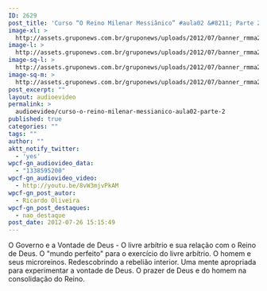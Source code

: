 ```yaml
---
ID: 2629
post_title: 'Curso “O Reino Milenar Messiânico” #aula02 &#8211; Parte 2'
image-xl: >
  http://assets.gruponews.com.br/gruponews/uploads/2012/07/banner_rmma2-pt2.jpg
image-l: >
  http://assets.gruponews.com.br/gruponews/uploads/2012/07/banner_rmma2-pt2.jpg
image-sq-l: >
  http://assets.gruponews.com.br/gruponews/uploads/2012/07/banner_rmma2-pt2.jpg
image-sq-m: >
  http://assets.gruponews.com.br/gruponews/uploads/2012/07/banner_rmma2-pt2-720x320.jpg
post_excerpt: ""
layout: audioevideo
permalink: >
  audioevideo/curso-o-reino-milenar-messianico-aula02-parte-2
published: true
categories: ""
tags: ""
author: ""
aktt_notify_twitter:
  - 'yes'
wpcf-gn_audiovideo_data:
  - "1338595200"
wpcf-gn_audiovideo_video:
  - http://youtu.be/8vW3mjvPkAM
wpcf-gn_post_autor:
  - Ricardo Oliveira
wpcf-gn_post_destaques:
  - nao_destaque
post_date: 2012-07-26 15:15:49
---
```

O Governo e a Vontade de Deus - O livre arbítrio e sua relação com o Reino de Deus. O "mundo perfeito" para o exercício do livre arbítrio. O homem e seus microreinos. Redescobrindo a rebelião interior. Uma mente apropriada para experimentar a vontade de Deus. O prazer de Deus e do homem na consolidação do Reino.

&nbsp;
